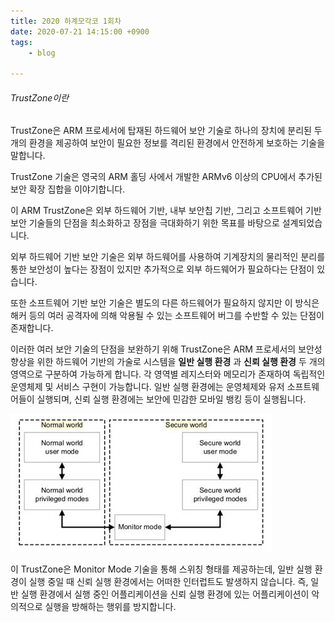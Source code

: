 ```yaml
---
title: 2020 하계모각코 1회차
date: 2020-07-21 14:15:00 +0900
tags:
    - blog

---
```


###### TrustZone이란

TrustZone은 ARM 프로세서에 탑재된 하드웨어 보안 기술로 하나의 장치에 분리된 두 개의 환경을 제공하여
보안이 필요한 정보를 격리된 환경에서 안전하게 보호하는 기술을 말합니다.

TrustZone 기술은 영국의 ARM 홀딩 사에서 개발한 ARMv6 이상의 CPU에서 추가된 보안 확장 집합을 이야기합니다.

이 ARM TrustZone은 외부 하드웨어 기반, 내부 보안칩 기반, 그리고 소프트웨어 기반 보안 기술들의 단점을 최소화하고 장점을 극대화하기 위한 목표를 바탕으로 설계되었습니다.

외부 하드웨어 기반 보안 기술은 외부 하드웨어를 사용하여 기계장치의 물리적인 분리를 통한 보안성이 높다는 장점이 있지만 추가적으로 외부 하드웨어가 필요하다는 단점이 있습니다.

또한 소프트웨어 기반 보안 기술은 별도의 다른 하드웨어가 필요하지 않지만 이 방식은 해커 등의 여러 공격자에 의해 악용될 수 있는 소프트웨어 버그를 수반할 수 있는 단점이 존재합니다.

이러한 여러 보안 기술의 단점을 보완하기 위해 TrustZone은 ARM 프로세서의 보안성 향상을 위한 하드웨어 기반의 가술로 시스템을 **일반 실행 환경** 과 **신뢰 실행 환경** 두 개의 영역으로 구분하여 가능하게 합니다. 각 영역별 레지스터와 메모리가 존재하여 독립적인 운영체제 및 서비스 구현이 가능합니다. 일반 실행 환경에는 운영체제와 유저 소프트웨어들이 실행되며, 신뢰 실행 환경에는 보안에 민감한 모바일 뱅킹 등이 실행됩니다.

![복습](/MO/1/1.JPG)

이 TrustZone은 Monitor Mode 기술을 통해 스위칭 형태를 제공하는데, 일반 실행 환경이 실행 중일 때 신뢰 실행 환경에서는 어떠한 인터럽트도 발생하지 않습니다. 즉, 일반 실행 환경에서 실행 중인 어플리케이션을 신뢰 실행 환경에 있는 어플리케이션이 악의적으로 실행을 방해하는 행위를 방지합니다.